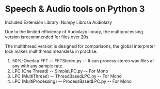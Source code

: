# Speech & Audio tools on Python 3

Included Extension Library: Numpy Librosa Audiolazy

Due to the limited efficiency of Audiolazy library, the multiprocessing version isrecommended for files over 20s.

The multithread version is designed for comparisons, the global interpreter lock makes multithread meansless in practise.


1. 50%-Overlap FFT -- FFTStereo.py -- It can process stereo wav files at any with any sample rate.
2. LPC (One Thread) -- SimpleLPC.py -- For Mono
2. LPC (MultiThread) -- ThreadBasedLPC.py -- For Mono
2. LPC (MultiProcessing) -- ProcessBasedLPC.py -- For Mono

